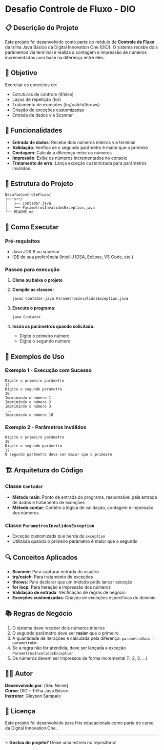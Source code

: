 # Desafio Controle de Fluxo - DIO

## 📋 Descrição do Projeto

Este projeto foi desenvolvido como parte do módulo de **Controle de Fluxo** da trilha Java Básico da Digital Innovation One (DIO). O sistema recebe dois parâmetros via terminal e realiza a contagem e impressão de números incrementados com base na diferença entre eles.

## 🎯 Objetivo

Exercitar os conceitos de:
- Estruturas de controle (if/else)
- Laços de repetição (for)
- Tratamento de exceções (try/catch/throws)
- Criação de exceções customizadas
- Entrada de dados via Scanner

## 🚀 Funcionalidades

- **Entrada de dados**: Recebe dois números inteiros via terminal
- **Validação**: Verifica se o segundo parâmetro é maior que o primeiro
- **Contagem**: Calcula a diferença entre os números
- **Impressão**: Exibe os números incrementados no console
- **Tratamento de erro**: Lança exceção customizada para parâmetros inválidos

## 📁 Estrutura do Projeto

```
DesafioControleFluxo/
├── src/
│   ├── Contador.java
│   └── ParametrosInvalidosException.java
└── README.md
```

## 🔧 Como Executar

### Pré-requisitos
- Java JDK 8 ou superior
- IDE de sua preferência (IntelliJ IDEA, Eclipse, VS Code, etc.)

### Passos para execução

1. **Clone ou baixe o projeto**
2. **Compile as classes:**
   ```bash
   javac Contador.java ParametrosInvalidosException.java
   ```

3. **Execute o programa:**
   ```bash
   java Contador
   ```

4. **Insira os parâmetros quando solicitado:**
    - Digite o primeiro número
    - Digite o segundo número

## 📝 Exemplos de Uso

### Exemplo 1 - Execução com Sucesso
```
Digite o primeiro parâmetro
12
Digite o segundo parâmetro
30
Imprimindo o número 1
Imprimindo o número 2
Imprimindo o número 3
...
Imprimindo o número 18
```

### Exemplo 2 - Parâmetros Inválidos
```
Digite o primeiro parâmetro
30
Digite o segundo parâmetro
12
O segundo parâmetro deve ser maior que o primeiro
```

## 🏗️ Arquitetura do Código

### Classe `Contador`
- **Método main**: Ponto de entrada do programa, responsável pela entrada de dados e tratamento de exceções
- **Método contar**: Contém a lógica de validação, contagem e impressão dos números

### Classe `ParametrosInvalidosException`
- Exceção customizada que herda de `Exception`
- Utilizada quando o primeiro parâmetro é maior que o segundo

## 🔍 Conceitos Aplicados

- **Scanner**: Para capturar entrada do usuário
- **try/catch**: Para tratamento de exceções
- **throws**: Para declarar que um método pode lançar exceção
- **for loop**: Para iteração e impressão dos números
- **Validação de entrada**: Verificação de regras de negócio
- **Exceções customizadas**: Criação de exceções específicas do domínio

## 📚 Regras de Negócio

1. O sistema deve receber dois números inteiros
2. O segundo parâmetro deve ser **maior** que o primeiro
3. A quantidade de iterações é calculada pela diferença: `parametroDois - parametroUm`
4. Se a regra não for atendida, deve ser lançada a exceção `ParametrosInvalidosException`
5. Os números devem ser impressos de forma incremental (1, 2, 3, ...)

## 👨‍💻 Autor

**Desenvolvido por**: [Seu Nome]  
**Curso**: DIO - Trilha Java Básico  
**Instrutor**: Gleyson Sampaio

## 📄 Licença

Este projeto foi desenvolvido para fins educacionais como parte do curso da Digital Innovation One.

---

⭐ **Gostou do projeto?** Deixe uma estrela no repositório!
